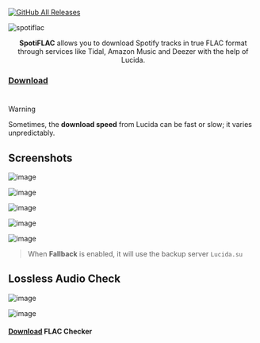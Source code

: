 [![GitHub All Releases](https://img.shields.io/github/downloads/afkarxyz/SpotiFLAC/total?style=for-the-badge)](https://github.com/afkarxyz/SpotiFLAC/releases)

![spotiflac](https://github.com/user-attachments/assets/a233a276-14a4-4f4c-b267-f182dd3912a0)

<div align="center">
<b>SpotiFLAC</b> allows you to download Spotify tracks in true FLAC format through services like Tidal, Amazon Music and Deezer with the help of Lucida.
</div>

### [Download](https://github.com/afkarxyz/SpotiFLAC/releases/download/v2.4/SpotiFLAC.exe)

#

> [!WARNING] 
Sometimes, the **download speed** from Lucida can be fast or slow; it varies unpredictably.

## Screenshots

![image](https://github.com/user-attachments/assets/611b8b52-6615-44fe-b6f8-905c07801c47)

![image](https://github.com/user-attachments/assets/81e65977-11f0-4162-96f3-90730dd87e74)

![image](https://github.com/user-attachments/assets/4dd37c0a-30e3-479a-9b3d-57fd360d87b3)

![image](https://github.com/user-attachments/assets/66f1ae70-e049-4b4c-ba81-1df5054d0e7d)

![image](https://github.com/user-attachments/assets/04954db9-e94a-4f9d-8eac-46d7ff7a4c33)

> When **Fallback** is enabled, it will use the backup server `Lucida.su`

## Lossless Audio Check

![image](https://github.com/user-attachments/assets/d63b422d-0ea3-4307-850f-96c99d7eaa9a)

![image](https://github.com/user-attachments/assets/7649e6e1-d5d1-49b3-b83f-965d44651d05)

#### [Download](https://github.com/afkarxyz/SpotiFLAC/releases/download/v0/FLAC-Checker.zip) FLAC Checker
